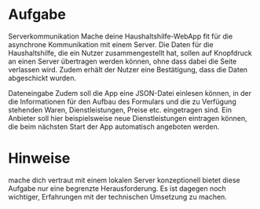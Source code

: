 # Aufgabe
Serverkommunikation
Mache deine Haushaltshilfe-WebApp fit für die asynchrone Kommunikation mit einem Server. Die Daten für die Haushaltshilfe, die ein Nutzer zusammengestellt hat, sollen auf Knopfdruck an einen Server übertragen werden können, ohne dass dabei die Seite verlassen wird. Zudem erhält der Nutzer eine Bestätigung, dass die Daten abgeschickt wurden.

Dateneingabe
Zudem soll die App eine JSON-Datei einlesen können, in der die Informationen für den Aufbau des Formulars und die zu Verfügung stehenden Waren, Dienstleistungen, Preise etc. eingetragen sind. Ein Anbieter soll hier beispielsweise neue Dienstleistungen eintragen können, die beim nächsten Start der App automatisch angeboten werden.

# Hinweise

mache dich vertraut mit einem lokalen Server
konzeptionell bietet diese Aufgabe nur eine begrenzte Herausforderung. Es ist dagegen noch wichtiger, Erfahrungen mit der technischen Umsetzung zu machen.